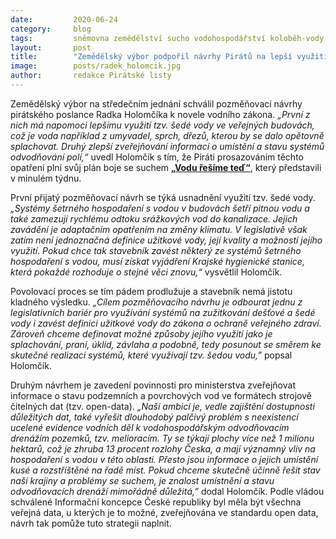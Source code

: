 ```yaml
---
date:         2020-06-24
category:     blog
tags:         sněmovna zemědělství sucho vodohospodářství koloběh-vody vak půda-a-voda Radek-Holomčík
layout:       post
title:        "Zemědělský výbor podpořil návrhy Pirátů na lepší využití odpadní vody i zmapování odvodňovacích drenáží"
image:        posts/radek_holomcik.jpg
author:       redakce Pirátské listy
---  
```


Zemědělský výbor na středečním jednání schválil pozměňovací návrhy pirátského poslance Radka Holomčíka k novele vodního zákona. *„První z nich má napomoci lepšímu využití tzv. šedé vody ve veřejných budovách, což je voda například z umyvadel, sprch, dřezů, kterou by se dalo opětovně splachovat. Druhý zlepší zveřejňování informací o umístění a stavu systémů odvodňování polí,“* uvedl Holomčík s tím, že Piráti prosazováním těchto opatření plní svůj plán boje se suchem **[„Vodu řešíme teď“](https://voda.pirati.cz)**, který představili v minulém týdnu.

První přijatý pozměňovací návrh se týká usnadnění využití tzv. šedé vody. *„Systémy šetrného hospodaření s vodou v budovách šetří pitnou vodu a také zamezují rychlému odtoku srážkových vod do kanalizace. Jejich zavádění je adaptačním opatřením na změny klimatu. V legislativě však zatím není jednoznačná definice užitkové vody, její kvality a možností jejího využití. Pokud chce tak stavebník zavést některý ze systémů šetrného hospodaření s vodou, musí získat vyjádření Krajské hygienické stanice, která pokaždé rozhoduje o stejné věci znovu,“* vysvětlil Holomčík.

Povolovací proces se tím pádem prodlužuje a stavebník nemá jistotu kladného výsledku. *„Cílem pozměňovacího návrhu je odbourat jednu z legislativních bariér pro využívání systémů na zužitkování dešťové a šedé vody i zavést definici užitkové vody do zákona o ochraně veřejného zdraví. Zároveň chceme definovat možné způsoby jejího využití jako je splachování, praní, úklid, závlaha a podobně, tedy posunout se směrem ke skutečné realizaci systémů, které využívají tzv. šedou vodu,”* popsal Holomčík.

Druhým návrhem je zavedení povinnosti pro ministerstva zveřejňovat informace o stavu podzemních a povrchových vod ve formátech strojově čitelných dat (tzv. open-data). *„Naší ambicí je, vedle zajištění dostupnosti důležitých dat, také vyřešit dlouhodobý palčivý problém s neexistencí ucelené evidence vodních děl k vodohospodářským odvodňovacím drenážím pozemků, tzv. melioracím. Ty se týkají plochy více než 1 milionu hektarů, což je zhruba 13 procent rozlohy Česka, a mají významný vliv na hospodaření s vodou v této oblasti. Přesto jsou informace o jejich umístění kusé a rozstříštěné na řadě míst. Pokud chceme skutečně účinně řešit stav naší krajiny a problémy se suchem, je znalost umístnění a stavu odvodňovacích drenáží mimořádně důležitá,”* dodal Holomčík. Podle vládou schválené Informační koncepce České republiky byl měla být všechna veřejná data, u kterých je to možné, zveřejňována ve standardu open data, návrh tak pomůže tuto strategii naplnit.  
